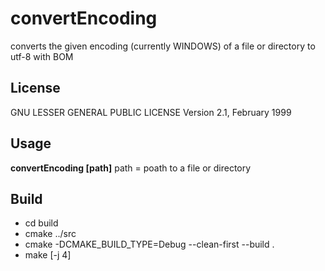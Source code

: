 # convertEncoding
converts the given encoding (currently WINDOWS) of a file or directory to utf-8 with BOM

## License
GNU LESSER GENERAL PUBLIC LICENSE Version 2.1, February 1999

## Usage
**convertEncoding [path]**
path = poath to a file or directory

## Build

  - cd build 
  - cmake ../src
  - cmake -DCMAKE_BUILD_TYPE=Debug --clean-first --build .
  - make [-j 4]
